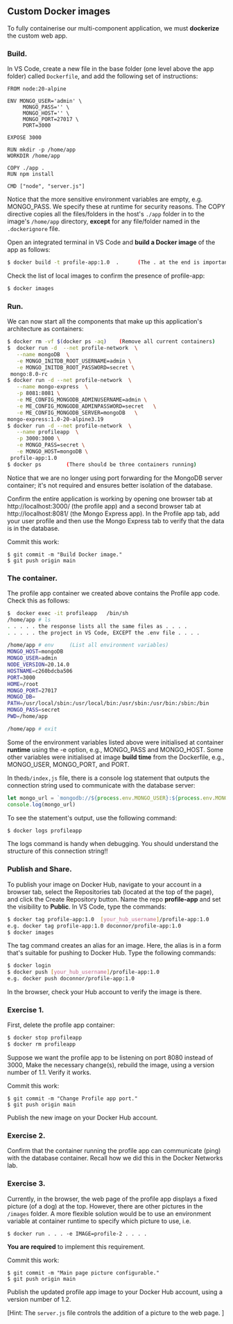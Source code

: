 ## Custom Docker images 

To fully containerise our multi-component application, we must __dockerize__ the custom web app. 

### Build.
In VS Code, create a new file in the base folder (one level above the app folder) called `Dockerfile`, and add the following set of instructions:
~~~
FROM node:20-alpine

ENV MONGO_USER='admin' \
     MONGO_PASS='' \
     MONGO_HOST='' \
     MONGO_PORT=27017 \
     PORT=3000

EXPOSE 3000

RUN mkdir -p /home/app
WORKDIR /home/app

COPY ./app .
RUN npm install

CMD ["node", "server.js"]
~~~
Notice that the more sensitive environment variables are empty, e.g. MONGO_PASS. We specify these at runtime for security reasons. The COPY directive copies all the files/folders in the host's `./app` folder in to the image's `/home/app` directory, __except__ for any file/folder named in the `.dockerignore` file. 


Open an integrated terminal in VS Code and __build a Docker image__ of the app as follows:
~~~bash
$ docker build -t profile-app:1.0  .      (The . at the end is important!)
~~~
Check the list of local images to confirm the presence of profile-app:
~~~bash
$ docker images
~~~

### Run.

We can now start all the components that make up this application's architecture as containers:
~~~bash
$ docker rm -vf $(docker ps -aq)    (Remove all current containers)  
$  docker run -d  --net profile-network  \
   --name mongoDB  \
   -e MONGO_INITDB_ROOT_USERNAME=admin \
   -e MONGO_INITDB_ROOT_PASSWORD=secret \
 mongo:8.0-rc     
$ docker run -d --net profile-network  \
   --name mongo-express  \
   -p 8081:8081 \
   -e ME_CONFIG_MONGODB_ADMINUSERNAME=admin \
   -e ME_CONFIG_MONGODB_ADMINPASSWORD=secret   \
   -e ME_CONFIG_MONGODB_SERVER=mongoDB   \
mongo-express:1.0-20-alpine3.19
$ docker run -d --net profile-network  \
   --name profileapp  \
   -p 3000:3000 \
   -e MONGO_PASS=secret \
   -e MONGO_HOST=mongoDB \
 profile-app:1.0
$ docker ps        (There should be three containers running)
~~~
Notice that we are no longer using port forwarding for the MongoDB server container; it's not required and ensures better isolation of the database. 
 
Confirm the entire application is working by opening one browser tab at http://localhost:3000/ (the profile app) and a second browser tab at http://localhost:8081/ (the Mongo Express app). In the Profile app tab, add your user profile and then use the Mongo Express tab to verify that the data is in the database.

Commit this work:
~~~
$ git commit -m "Build Docker image."
$ git push origin main
~~~

### The container.

The profile app container we created above contains the Profile app code. Check this as follows:
~~~bash
$  docker exec -it profileapp   /bin/sh
/home/app # ls 
. . . . . the response lists all the same files as . . . .
. . . . . the project in VS Code, EXCEPT the .env file . . . . 

/home/app # env     (List all environment variables)
MONGO_HOST=mongoDB
MONGO_USER=admin
NODE_VERSION=20.14.0
HOSTNAME=c260bdcba506
PORT=3000
HOME=/root
MONGO_PORT=27017
MONGO_DB=
PATH=/usr/local/sbin:/usr/local/bin:/usr/sbin:/usr/bin:/sbin:/bin
MONGO_PASS=secret
PWD=/home/app

/home/app # exit
~~~
Some of the environment variables listed above were initialised at container __runtime__ using the -e option, e.g., MONGO_PASS and MONGO_HOST. Some other variables were initialised at image __build time__ from the Dockerfile, e.g., MONGO_USER, MONGO_PORT, and PORT.

In the`db/index,js` file, there is a console log statement that outputs the connection string used to communicate with the database server:
~~~js
let mongo_url = `mongodb://${process.env.MONGO_USER}:${process.env.MONGO_PASS}@${process.env.MONGO_HOST}:${process.env.MONGO_PORT}`;
console.log(mongo_url)
~~~
To see the statement's output, use the following command:
~~~bash
$ docker logs profileapp
~~~
The logs command is handy when debugging. You should understand the structure of this connection string!!

### Publish and Share.

To publish your image on Docker Hub, navigate to your account in a browser tab, select the Repositories tab (located at the top of the page), and click the Create Repository button. Name the repo __profile-app__ and set the visibility to __Public__. In VS Code, type the commands:
~~~bash
$ docker tag profile-app:1.0  [your_hub_username]/profile-app:1.0
e.g. docker tag profile-app:1.0 doconnor/profile-app:1.0
$ docker images
~~~
The tag command creates an alias for an image. Here, the alias is in a form that's suitable for pushing to Docker Hub. Type the following commands:
~~~bash
$ docker login
$ docker push [your_hub_username]/profile-app:1.0
e.g. docker push doconnor/profile-app:1.0
~~~ 
In the browser, check your Hub account to verify the image is there.

### Exercise 1.

First, delete the profile app container:
~~~bash
$ docker stop profileapp
$ docker rm profileapp
~~~

Suppose we want the profile app to be listening on port 8080 instead of 3000, Make the necessary change(s), rebuild the image, using a version number of 1.1. Verify it works.

Commit this work:
~~~
$ git commit -m "Change Profile app port."
$ git push origin main
~~~

Publish the new image on your Docker Hub account.

### Exercise 2.

Confirm that the container running the profile app can communicate (ping) with the database container. Recall how we did this in the Docker Networks lab.

### Exercise 3.

Currently, in the browser, the web page of the profile app displays a fixed picture (of a dog) at the top. However, there are other pictures in the `/images` folder. A more flexible solution would be to use an environment variable at container runtime to specify which picture to use, i.e. 
~~~
$ docker run . . . -e IMAGE=profile-2 . . . . 
~~~
__You are required__ to implement this requirement. 

Commit this work:
~~~
$ git commit -m "Main page picture configurable."
$ git push origin main
~~~

Publish the updated profile app image to your Docker Hub account, using a version number of 1.2.

[Hint: The `server.js` file controls the addition of a picture to the web page. ]
